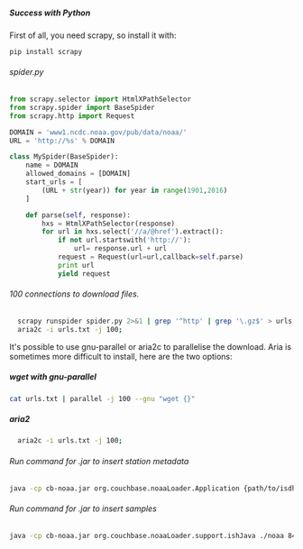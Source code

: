 ##### Success with Python

First of all, you need scrapy, so install it with:

````bash
pip install scrapy
````

###### spider.py
````python
from scrapy.selector import HtmlXPathSelector
from scrapy.spider import BaseSpider
from scrapy.http import Request

DOMAIN = 'www1.ncdc.noaa.gov/pub/data/noaa/'
URL = 'http://%s' % DOMAIN

class MySpider(BaseSpider):
    name = DOMAIN
    allowed_domains = [DOMAIN]
    start_urls = [
        (URL + str(year)) for year in range(1901,2016)
    ]

    def parse(self, response):
        hxs = HtmlXPathSelector(response)
        for url in hxs.select('//a/@href').extract():
            if not url.startswith('http://'):
                url= response.url + url
            request = Request(url=url,callback=self.parse)
            print url
            yield request
````

###### 100 connections to download files.
````bash
  scrapy runspider spider.py 2>&1 | grep '^http' | grep '\.gz$' > urls.txt;
  aria2c -i urls.txt -j 100;
````

It's possible to use gnu-parallel or aria2c to parallelise the download. Aria is sometimes more difficult to install, here are the two options:

##### wget with gnu-parallel
````bash
cat urls.txt | parallel -j 100 --gnu "wget {}"
````

##### aria2
````bash
  aria2c -i urls.txt -j 100;
````

###### Run command for .jar to insert station metadata
````bash
java -cp cb-noaa.jar org.couchbase.noaaLoader.Application {path/to/isdhistory.csv} {CLUSTERIP} {BUCKET}
````

###### Run command for .jar to insert samples
````bash
java -cp cb-noaa.jar org.couchbase.noaaLoader.support.ishJava ./noaa 84.40.63.62 > cb_upload_log.txt &
````